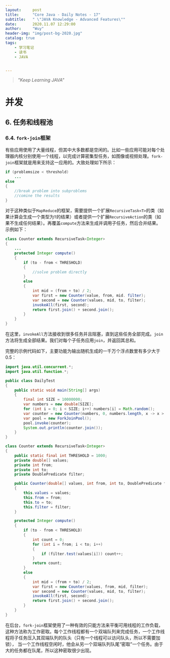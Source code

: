 ```yaml
---
layout:     post
title:      "Core Java - Daily Notes - 17"
subtitle:   " \"JAVA Knowledge - Advanced Features\""
date:       2020.11.07 12:29:00
author:     "Wuy"
header-img: "img/post-bg-2020.jpg"
catalog: true
tags:
    - 学习笔记
    - 读书
    - JAVA


---
```


> *"Keep Learning JAVA"*

# 并发

## 6. 任务和线程池

### 6.4. `fork-join`框架

有些应用使用了大量线程，但其中大多数都是空闲的。比如一些应用可能对每个处理器内核分别使用一个线程，以完成计算密集型任务，如图像或视频处理。`fork-join`框架就是用来支持这一应用的。大致处理如下所示：

```java
if (problemsize < threshold)
	...
else
{
	//break problem into subproblems
	//comine the results
}
```

对于这种类似于`MapReduce`的框架，需要提供一个扩展`RecursiveTask<T>`的类（如果计算会生成一个类型为`T`的结果）或者提供一个扩展`RecursiveAction`的类（如果不生成任何结果）。再覆盖`compute`方法来生成并调用子任务，然后合并结果。示例如下：

```java
class Counter extends RecursiveTask<Integer>
{
	...
	protected Integer compute()
	{
        if (to - from < THRESHOLD)
        {
            //solve problem directly
        }
        else
        {
        	int mid = (from + to) / 2;
        	var first = new Counter(value, from, mid. filter);
        	var second = new Counter(values, mid, to, filter);
        	invokeAll(first, second);
        	return first.join() + second.join();
        }
	}
}
```

在这里，`invokeAll`方法接收到很多任务并且阻塞，直到这些任务全部完成。`join`方法将生成全部结果。我们对每个子任务应用`join`，并返回其总和。

完整的示例代码如下，主要功能为输出随机生成的一千万个浮点数里有多少大于0.5：

```java
import java.util.concurrent.*;
import java.util.function.*;

public class DailyTest
{
    public static void main(String[] args)
    {
        final int SIZE = 10000000;
        var numbers = new double[SIZE];
        for (int i = 0; i < SIZE; i++) numbers[i] = Math.random();
        var counter = new Counter(numbers, 0, numbers.length, x -> x > 0.5);
        var pool = new ForkJoinPool();
        pool.invoke(counter);
        System.out.println(counter.join());
    }
}

class Counter extends RecursiveTask<Integer>
{
    public static final int THRESHOLD = 1000;
    private double[] values;
    private int from;
    private int to;
    private DoublePredicate filter;

    public Counter(double[] values, int from, int to, DoublePredicate filter)
    {
        this.values = values;
        this.from = from;
        this.to = to;
        this.filter = filter;
    }

    protected Integer compute()
    {
        if (to - from < THRESHOLD)
        {
            int count = 0;
            for (int i = from; i < to; i++)
            {
                if (filter.test(values[i])) count++;
            }
            return count;
        }
        else
        {
            int mid = (from + to) / 2;
            var first = new Counter(values, from, mid, filter);
            var second = new Counter(values, mid, to, filter);
            invokeAll(first, second);
            return first.join() + second.join();
        }
    }
}

```

在后台，`fork-join`框架使用了一种有效的只能方法来平衡可用线程的工作负载，这种方法称为工作密取。每个工作线程都有一个双端队列来完成任务，一个工作线程将子任务压入其双端队列的队头（只有一个线程可以访问队头，所以不需要加锁）， 当一个工作线程空闲时，他会从另一个双端队列队尾“密取”一个任务。由于大的任务都在队尾，所以这种密取很少出现。
